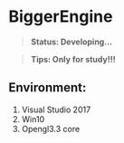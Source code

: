 # BiggerEngine
> **Status: Developing...**

> **Tips: Only for study!!!**


## Environment: 

1. Visual Studio 2017
2. Win10
3. Opengl3.3 core
